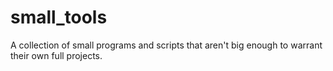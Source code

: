 small_tools
===========

A collection of small programs and scripts that aren't big enough to warrant their own full projects.
